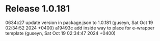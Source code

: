 # Release 1.0.181

0634c27 update version in package.json to 1.0.181 (guseyn, Sat Oct 19 02:34:52 2024 +0400)
a19493c add inside way to place for e-wrapper template (guseyn, Sat Oct 19 02:34:47 2024 +0400)
